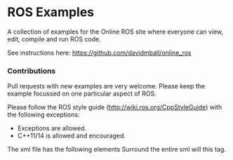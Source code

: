 ROS Examples
============

A collection of examples for the Online ROS site where everyone can view, edit, compile and run ROS code.

See instructions here: https://github.com/davidmball/online_ros

### Contributions

Pull requests with new examples are very welcome. Please keep the example focussed on one particular aspect of ROS.

Please follow the ROS style guide (http://wiki.ros.org/CppStyleGuide)
with the following exceptions:
* Exceptions are allowed.
* C++11/14 is allowed and encouraged. 

The xml file has the following elements
<example>Surround the entire sml will this tag.</exmaple>
<title>This title will be displayed in the index list, top of the example page, and in the google search result.</titl>
<run_cmd>This is the cmd that will be run in the docker container after compilation</run_cmd>
<description> This description will be displayed in the index list, at the top of the example page, and suggested to google for the snippet in its search results</description>
<ros_version>Which ROS build does this support. At the moment there is only a kinetic container. ROS2 support is planned</ros_version>
<time_limit>This is the amount of time that compilation and execution of the example will last</time_limit>
<start_file>This is the file that is shown by default to the end user on page load</start_file>
<tag>A number of tags that describe this example. These are shown on the index page listing.</tag>
<feedback>Two parent feeback sections must be included. These configure the interactive parts for the user</feeback>
<tab>Which of the tabs should be displayed in teh feedback panel by default. At the moment can be "topics", "nodes", "params", "service", "viz"</tab>
<topic>(optional) Some tabs require the topic to work with. Eg the "topics" needs to know the default topic.</topic>
<msg_type>Describe the msg type for the topic. Hopefully in the future. this can be depricated and gotten from the server.</msg_type>

### License

The code is released under the BSD license.
Except where otherwise noted, the web pages and documentation are licensed under Creative Commons Attribution 3.0. 





